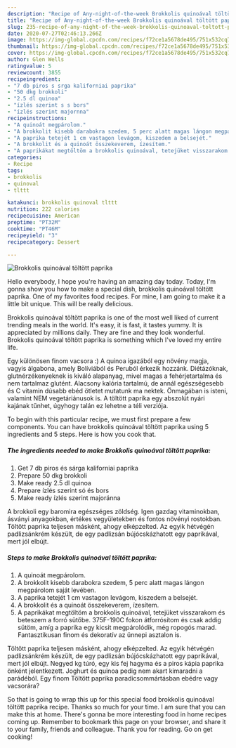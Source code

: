 ```yaml
---
description: "Recipe of Any-night-of-the-week Brokkolis quinoával töltött paprika"
title: "Recipe of Any-night-of-the-week Brokkolis quinoával töltött paprika"
slug: 235-recipe-of-any-night-of-the-week-brokkolis-quinoaval-toltott-paprika
date: 2020-07-27T02:46:13.266Z
image: https://img-global.cpcdn.com/recipes/f72ce1a5678de495/751x532cq70/brokkolis-quinoaval-toltott-paprika-recept-foto.jpg
thumbnail: https://img-global.cpcdn.com/recipes/f72ce1a5678de495/751x532cq70/brokkolis-quinoaval-toltott-paprika-recept-foto.jpg
cover: https://img-global.cpcdn.com/recipes/f72ce1a5678de495/751x532cq70/brokkolis-quinoaval-toltott-paprika-recept-foto.jpg
author: Glen Wells
ratingvalue: 5
reviewcount: 3855
recipeingredient:
- "7 db piros s srga kaliforniai paprika"
- "50 dkg brokkoli"
- "2.5 dl quinoa"
- "ízlés szerint s s bors"
- "ízlés szerint majornna"
recipeinstructions:
- "A quinoát megpárolom."
- "A brokkolit kisebb darabokra szedem, 5 perc alatt magas lángon megpárolom saját levében."
- "A paprika tetejét 1 cm vastagon levágom, kiszedem a belsejét."
- "A brokkolit és a quinoát összekeverem, ízesítem."
- "A paprikákat megtöltöm a brokkolis quinoával, tetejüket visszarakom és beteszem a forró sütőbe. 375F-190C fokon átforrósítom és csak addig sütöm, amíg a paprika egy kicsit megpárolódik, még ropogós marad. Fantasztikusan finom és dekoratív az ünnepi asztalon is."
categories:
- Recipe
tags:
- brokkolis
- quinoval
- tlttt

katakunci: brokkolis quinoval tlttt 
nutrition: 222 calories
recipecuisine: American
preptime: "PT32M"
cooktime: "PT46M"
recipeyield: "3"
recipecategory: Dessert

---
```



![Brokkolis quinoával töltött paprika](https://img-global.cpcdn.com/recipes/f72ce1a5678de495/751x532cq70/brokkolis-quinoaval-toltott-paprika-recept-foto.jpg)

Hello everybody, I hope you're having an amazing day today. Today, I'm gonna show you how to make a special dish, brokkolis quinoával töltött paprika. One of my favorites food recipes. For mine, I am going to make it a little bit unique. This will be really delicious.

Brokkolis quinoával töltött paprika is one of the most well liked of current trending meals in the world. It's easy, it is fast, it tastes yummy. It is appreciated by millions daily. They are fine and they look wonderful. Brokkolis quinoával töltött paprika is something which I've loved my entire life.

Egy különösen finom vacsora :) A quinoa igazából egy növény magja, vagyis álgabona, amely Bolíviából és Peruból érkezik hozzánk. Diétázóknak, glutnérzékenyeknek is kiváló alapanyag, mivel magas a fehérjetartalma és nem tartalmaz glutént. Alacsony kalória tartalmú, de annál egészségesebb és C vitamin dúsabb ebéd ötletet mutatunk ma nektek. Önmagában is isteni, valamint NEM vegetáriánusok is. A töltött paprika egy abszolút nyári kajának tűnhet, úgyhogy talán ez lehetne a téli verziója.


To begin with this particular recipe, we must first prepare a few components. You can have brokkolis quinoával töltött paprika using 5 ingredients and 5 steps. Here is how you cook that.

<!--inarticleads1-->

##### The ingredients needed to make Brokkolis quinoával töltött paprika:

1. Get 7 db piros és sárga kaliforniai paprika
1. Prepare 50 dkg brokkoli
1. Make ready 2.5 dl quinoa
1. Prepare ízlés szerint só és bors
1. Make ready ízlés szerint majoránna


A brokkoli egy baromira egészséges zöldség. Igen gazdag vitaminokban, ásványi anyagokban, értékes vegyületekben és fontos növényi rostokban. Töltött paprika teljesen másként, ahogy elképzelted. Az egyik hétvégén padlizsánkrém készült, de egy padlizsán bújócskázhatott egy paprikával, mert jól elbújt. 

<!--inarticleads2-->

##### Steps to make Brokkolis quinoával töltött paprika:

1. A quinoát megpárolom.
1. A brokkolit kisebb darabokra szedem, 5 perc alatt magas lángon megpárolom saját levében.
1. A paprika tetejét 1 cm vastagon levágom, kiszedem a belsejét.
1. A brokkolit és a quinoát összekeverem, ízesítem.
1. A paprikákat megtöltöm a brokkolis quinoával, tetejüket visszarakom és beteszem a forró sütőbe. 375F-190C fokon átforrósítom és csak addig sütöm, amíg a paprika egy kicsit megpárolódik, még ropogós marad. Fantasztikusan finom és dekoratív az ünnepi asztalon is.


Töltött paprika teljesen másként, ahogy elképzelted. Az egyik hétvégén padlizsánkrém készült, de egy padlizsán bújócskázhatott egy paprikával, mert jól elbújt. Negyed kg túró, egy kis fej hagyma és a piros kápia paprika önként jelentkezett. Joghurt és quinoa pedig nem akart kimaradni a parádéból. Egy finom Töltött paprika paradicsommártásban ebédre vagy vacsorára? 

So that is going to wrap this up for this special food brokkolis quinoával töltött paprika recipe. Thanks so much for your time. I am sure that you can make this at home. There's gonna be more interesting food in home recipes coming up. Remember to bookmark this page on your browser, and share it to your family, friends and colleague. Thank you for reading. Go on get cooking!
